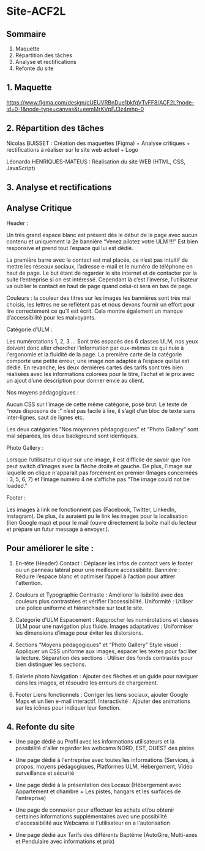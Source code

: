 # Site-ACF2L

## Sommaire 
1. Maquette
2. Répartition des tâches
3. Analyse et rectifications
4. Refonte du site

## 1. Maquette 

https://www.figma.com/design/cUEUVRBnDue1bkfqVTvFF8/ACF2L?node-id=0-1&node-type=canvas&t=eemMrKVpFJ3z4mhp-0

## 2. Répartition des tâches

Nicolas BUISSET : Création des maquettes (Figma) + Analyse critiques + rectifications à réaliser sur le site web actuel + Logo

Léonardo HENRIQUES-MATEUS : Réalisation du site WEB (HTML, CSS, JavaScript)

## 3. Analyse et rectifications
## Analyse Critique
 Header : 

Un très grand espace blanc est présent dès le début de la page avec aucun contenu et uniquement la 2e bannière “Venez pilotez votre ULM !!!” Est bien responsive et prend tout l’espace qui lui est dédié.

La première barre avec le contact est mal placée, ce n’est pas intuitif de mettre les réseaux sociaux, l’adresse e-mail et le numéro de téléphone en haut de page. Le but étant de regarder le site internet et de contacter par la suite l’entreprise si on est intéressé. Cependant là c’est l’inverse, l’utilisateur va oublier le contact en haut de page quand celui-ci sera en bas de page.

Couleurs : la couleur des titres sur les images les bannières sont très mal choisis, les lettres ne se reflètent pas et nous devons fournir un effort pour lire correctement ce qu’il est écrit. Cela montre également un manque d’accessibilité pour les malvoyants.

 Catégorie d’ULM : 

Les numérotations 1, 2, 3 … Sont très espacés des 6 classes ULM, nos yeux doivent donc aller chercher l’information par eux-mêmes ce qui nuie à l'ergonomie et la fluidité de la page. La première carte de la catégorie comporte une petite erreur, une image non adaptée à l’espace qui lui est dédié. En revanche, les deux dernières cartes des tarifs sont très bien réalisées avec les informations colorées pour le titre,  l’achat et le prix avec un ajout d’une description pour donner envie au client.


Nos moyens pédagogiques : 
	
Aucun CSS sur l’image de cette même catégorie, posé brut. Le texte de “nous disposons de :” n’est pas facile à lire, il s’agit d’un bloc de texte sans inter-lignes, saut de lignes etc.

Les deux catégories “Nos moyennes pédagogiques” et “Photo Gallery” sont mal séparées, les deux background sont identiques.

 Photo Gallery :

Lorsque l’utilisateur clique sur une image, il est difficile de savoir que l’on peut switch d’images avec la flèche droite et gauche. De plus, l’image sur laquelle on clique n'apparaît pas forcément en premier (Images concernées : 3, 5, 6, 7) et l’image numéro 4 ne s’affiche pas “The image could not be loaded.”


 Footer : 

Les images à link ne fonctionnent pas (Facebook, Twitter, LinkedIn, Instagram). De plus, ils auraient pu le link les images pour la localisation (lien Google map) et pour le mail (ouvre directement la boîte mail du lecteur et prépare un futur message à envoyer.).


## Pour améliorer le site :

1. En-tête (Header)
Contact : Déplacer les infos de contact vers le footer ou un panneau latéral pour une meilleure accessibilité.
Bannière : Réduire l’espace blanc et optimiser l’appel à l’action pour attirer l'attention.

2. Couleurs et Typographie
Contraste : Améliorer la lisibilité avec des couleurs plus contrastées et vérifier l’accessibilité.
Uniformité : Utiliser une police uniforme et hiérarchisée sur tout le site.

3. Catégorie d’ULM
Espacement : Rapprocher les numérotations et classes ULM pour une navigation plus fluide.
Images adaptatives : Uniformiser les dimensions d’image pour éviter les distorsions.

4. Sections “Moyens pédagogiques” et “Photo Gallery”
Style visuel : Appliquer un CSS uniforme aux images, espacer les textes pour faciliter la lecture.
Séparation des sections : Utiliser des fonds contrastés pour bien distinguer les sections.

5. Galerie photo
Navigation : Ajouter des flèches et un guide pour naviguer dans les images, et résoudre les erreurs de chargement.

6. Footer
Liens fonctionnels : Corriger les liens sociaux, ajouter Google Maps et un lien e-mail interactif.
Interactivité : Ajouter des animations sur les icônes pour indiquer leur fonction.

## 4. Refonte du site

- Une page dédié au Profil avec les informations utilisateurs et la possibilité d'aller regarder les webcams NORD, EST, OUEST des pistes

- Une page dédié à l'entreprise avec toutes les informations (Services, à propos, moyens pédagogiques, Platformes ULM, Hébergement, Vidéo surveillance et sécurité

- Une page dédié à la présentation des Locaux (Hébergement avec Appartement et chambre + Les pistes, hangars et les surfaces de l'entreprise)

- Une page de connexion pour effectuer les achats et/ou obtenir certaines informations supplémentaires avec une possibilité d'accessibilité aux Webcams si l'utilisateur en a l'autorisation

- Une page dédié aux Tarifs des différents Baptême (AutoGire, Multi-axes et Pendulaire avec informations et prix)
